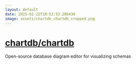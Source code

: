 ```yaml
---
layout: default
date: 2025-02-22T18:52:53.206430
image: assets/chartdb_chartdb_cropped.png
---
```


# [chartdb/chartdb](https://github.com/chartdb/chartdb)

Open-source database diagram editor for visualizing schemas
